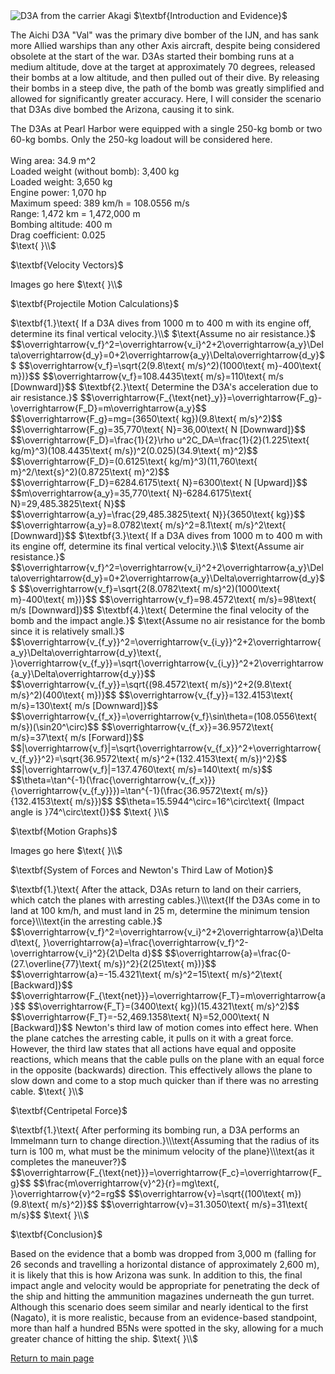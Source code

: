 <html>
<head>
<title>CSI Project - Scenario 2</title>
<script type="text/x-mathjax-config">
  MathJax.Hub.Config({tex2jax: {inlineMath: [['$','$'], ['\\(','\\)']]}});
</script>
<script type="text/javascript" async
  src="https://cdn.mathjax.org/mathjax/latest/MathJax.js?config=TeX-AMS_CHTML">
</script>
</head>
<body>
<img src="https://upload.wikimedia.org/wikipedia/commons/5/54/D3A1_Akagi.jpg" alt="D3A from the carrier Akagi">
$\textbf{Introduction and Evidence}$
<p>
The Aichi D3A "Val" was the primary dive bomber of the IJN, and has sank more Allied warships than any other Axis aircraft, despite being considered obsolete at the start of the war. D3As started their bombing runs at a medium altitude, dove at the target at approximately 70 degrees, released their bombs at a low altitude, and then pulled out of their dive. By releasing their bombs in a steep dive, the path of the bomb was greatly simplified and allowed for significantly greater accuracy. Here, I will consider the scenario that D3As dive bombed the Arizona, causing it to sink.
</p>
<p>
The D3As at Pearl Harbor were equipped with a single 250-kg bomb or two 60-kg bombs. Only the 250-kg loadout will be considered here.<br><br>
Wing area: 34.9 m^2<br>
Loaded weight (without bomb): 3,400 kg<br>
Loaded weight: 3,650 kg<br>
Engine power: 1,070 hp<br>
Maximum speed: 389 km/h = 108.0556 m/s<br>
Range: 1,472 km = 1,472,000 m<br>
Bombing altitude: 400 m<br>
Drag coefficient: 0.025<br>
$\text{ }\\$
</p>
$\textbf{Velocity Vectors}$
<p>
Images go here
$\text{ }\\$
</p>
$\textbf{Projectile Motion Calculations}$
<p>
$\textbf{1.}\text{ If a D3A dives from 1000 m to 400 m with its engine off, determine its final vertical velocity.}\\$
$\text{Assume no air resistance.}$
$$\overrightarrow{v_f}^2=\overrightarrow{v_i}^2+2\overrightarrow{a_y}\Delta\overrightarrow{d_y}=0+2\overrightarrow{a_y}\Delta\overrightarrow{d_y}$$
$$\overrightarrow{v_f}=\sqrt{2(9.8\text{ m/s}^2)(1000\text{ m}-400\text{ m})}$$
$$\overrightarrow{v_f}=108.4435\text{ m/s}=110\text{ m/s [Downward]}$$
$\textbf{2.}\text{ Determine the D3A's acceleration due to air resistance.}$
$$\overrightarrow{F_{\text{net}_y}}=\overrightarrow{F_g}-\overrightarrow{F_D}=m\overrightarrow{a_y}$$
$$\overrightarrow{F_g}=mg=(3650\text{ kg})(9.8\text{ m/s}^2)$$
$$\overrightarrow{F_g}=35,770\text{ N}=36,00\text{ N [Downward]}$$
$$\overrightarrow{F_D}=\frac{1}{2}\rho u^2C_DA=\frac{1}{2}(1.225\text{ kg/m}^3)(108.4435\text{ m/s})^2(0.025)(34.9\text{ m}^2)$$
$$\overrightarrow{F_D}=(0.6125\text{ kg/m}^3)(11,760\text{ m}^2/\text{s}^2)(0.8725\text{ m}^2)$$
$$\overrightarrow{F_D}=6284.6175\text{ N}=6300\text{ N [Upward]}$$
$$m\overrightarrow{a_y}=35,770\text{ N}-6284.6175\text{ N}=29,485.3825\text{ N}$$
$$\overrightarrow{a_y}=\frac{29,485.3825\text{ N}}{3650\text{ kg}}$$
$$\overrightarrow{a_y}=8.0782\text{ m/s}^2=8.1\text{ m/s}^2\text{ [Downward]}$$
$\textbf{3.}\text{ If a D3A dives from 1000 m to 400 m with its engine off, determine its final vertical velocity.}\\$
$\text{Assume air resistance.}$
$$\overrightarrow{v_f}^2=\overrightarrow{v_i}^2+2\overrightarrow{a_y}\Delta\overrightarrow{d_y}=0+2\overrightarrow{a_y}\Delta\overrightarrow{d_y}$$
$$\overrightarrow{v_f}=\sqrt{2(8.0782\text{ m/s}^2)(1000\text{ m}-400\text{ m})}$$
$$\overrightarrow{v_f}=98.4572\text{ m/s}=98\text{ m/s [Downward]}$$
$\textbf{4.}\text{ Determine the final velocity of the bomb and the impact angle.}$
$\text{Assume no air resistance for the bomb since it is relatively small.}$
$$\overrightarrow{v_{f_y}}^2=\overrightarrow{v_{i_y}}^2+2\overrightarrow{a_y}\Delta\overrightarrow{d_y}\text{, }\overrightarrow{v_{f_y}}=\sqrt{\overrightarrow{v_{i_y}}^2+2\overrightarrow{a_y}\Delta\overrightarrow{d_y}}$$
$$\overrightarrow{v_{f_y}}=\sqrt{(98.4572\text{ m/s})^2+2(9.8\text{ m/s}^2)(400\text{ m})}$$
$$\overrightarrow{v_{f_y}}=132.4153\text{ m/s}=130\text{ m/s [Downward]}$$
$$\overrightarrow{v_{f_x}}=\overrightarrow{v_f}\sin\theta=(108.0556\text{ m/s})(\sin20^\circ)$$
$$\overrightarrow{v_{f_x}}=36.9572\text{ m/s}=37\text{ m/s [Forward]}$$
$$|\overrightarrow{v_f}|=\sqrt{\overrightarrow{v_{f_x}}^2+\overrightarrow{v_{f_y}}^2}=\sqrt{36.9572\text{ m/s}^2+(132.4153\text{ m/s})^2}$$
$$|\overrightarrow{v_f}|=137.4760\text{ m/s}=140\text{ m/s}$$
$$\theta=\tan^{-1}(\frac{\overrightarrow{v_{f_x}}}{\overrightarrow{v_{f_y}}})=\tan^{-1}(\frac{36.9572\text{ m/s}}{132.4153\text{ m/s}})$$
$$\theta=15.5944^\circ=16^\circ\text{ (Impact angle is }74^\circ\text{)}$$
$\text{ }\\$
</p>
$\textbf{Motion Graphs}$
<p>
Images go here
$\text{ }\\$
</p>
$\textbf{System of Forces and Newton's Third Law of Motion}$
<p>
$\textbf{1.}\text{ After the attack, D3As return to land on their carriers, which catch the planes with arresting cables.}\\\text{If the D3As come in to land at 100 km/h, and must land in 25 m, determine the minimum tension force}\\\text{in the arresting cable.}$
$$\overrightarrow{v_f}^2=\overrightarrow{v_i}^2+2\overrightarrow{a}\Delta d\text{, }\overrightarrow{a}=\frac{\overrightarrow{v_f}^2-\overrightarrow{v_i}^2}{2\Delta d}$$
$$\overrightarrow{a}=\frac{0-(27.\overline{77}\text{ m/s})^2}{2(25\text{ m})}$$
$$\overrightarrow{a}=-15.4321\text{ m/s}^2=15\text{ m/s}^2\text{ [Backward]}$$
$$\overrightarrow{F_{\text{net}}}=\overrightarrow{F_T}=m\overrightarrow{a}$$
$$\overrightarrow{F_T}=(3400\text{ kg})(15.4321\text{ m/s}^2)$$
$$\overrightarrow{F_T}=-52,469.1358\text{ N}=52,000\text{ N [Backward]}$$
Newton's third law of motion comes into effect here. When the plane catches the arresting cable, it pulls on it with a great force. However, the third law states that all actions have equal and opposite reactions, which means that the cable pulls on the plane with an equal force in the opposite (backwards) direction. This effectively allows the plane to slow down and come to a stop much quicker than if there was no arresting cable.
$\text{ }\\$
</p>
$\textbf{Centripetal Force}$
<p>
$\textbf{1.}\text{ After performing its bombing run, a D3A performs an Immelmann turn to change direction.}\\\text{Assuming that the radius of its turn is 100 m, what must be the minimum velocity of the plane}\\\text{as it completes the maneuver?}$
$$\overrightarrow{F_{\text{net}}}=\overrightarrow{F_c}=\overrightarrow{F_g}$$
$$\frac{m\overrightarrow{v}^2}{r}=mg\text{, }\overrightarrow{v}^2=rg$$
$$\overrightarrow{v}=\sqrt{(100\text{ m})(9.8\text{ m/s}^2)}$$
$$\overrightarrow{v}=31.3050\text{ m/s}=31\text{ m/s}$$
$\text{ }\\$
</p>
$\textbf{Conclusion}$
<p>
Based on the evidence that a bomb was dropped from 3,000 m (falling for 26 seconds and travelling a horizontal distance of approximately 2,600 m), it is likely that this is how Arizona was sunk. In addition to this, the final impact angle and velocity would be appropriate for penetrating the deck of the ship and hitting the ammunition magazines underneath the gun turret. Although this scenario does seem similar and nearly identical to the first (Nagato), it is more realistic, because from an evidence-based standpoint, more than half a hundred B5Ns were spotted in the sky, allowing for a much greater chance of hitting the ship.
$\text{ }\\$
</p>
<a href="https://jchenrgss.github.io/index.html">Return to main page</a><br>
</body>
</html>
